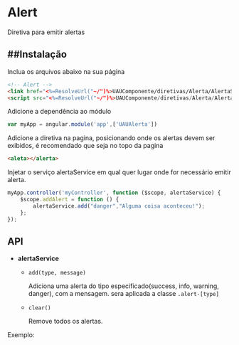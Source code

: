 # Alert
Diretiva para emitir alertas

##Instalação
---------
Inclua os arquivos abaixo na sua página

```html
<!-- Alert -->
<link href="<%=ResolveUrl("~/")%>UAUComponente/diretivas/Alerta/AlertaStyle.css" rel="stylesheet" />
<script src="<%=ResolveUrl("~/")%>UAUComponente/diretivas/Alerta/AlertaDirective.js"></script>
```

Adicione a dependência ao módulo
```javascript
var myApp = angular.module('app',['UAUAlerta'])
```

Adicione a diretiva na pagina, posicionando onde os alertas devem ser exibidos, é recomendado que seja no topo da pagina
```html
<aleta></alerta>
```

Injetar o serviço alertaService em qual quer lugar onde for necessário emitir alerta.
```javascript
myApp.controller('myController', function ($scope, alertaService) {
    $scope.addAlert = function () {
        alertaService.add("danger","Alguma coisa aconteceu!");
    };
});
```
API
---------
+ **alertaService**
  + `add(type, message)`

    Adiciona uma alerta do tipo especificado(success, info, warning, danger), com a mensagem. sera aplicada a classe ``.alert-[type]``
    
  + `clear()`
  
    Remove todos os alertas.
  

Exemplo:
